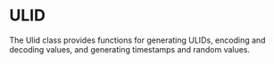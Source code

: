# ULID
The Ulid class provides functions for generating ULIDs, encoding and decoding values, and generating timestamps and random values.
